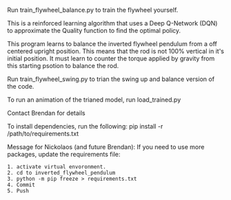 Run train_flywheel_balance.py to train the flywheel yourself.

This is a reinforced learning algorithm that uses a 
Deep Q-Network (DQN) to approximate the Quality function
to find the optimal policy.

This program learns to balance the inverted flywheel pendulum from
a off centered upright position. This means that the rod is not 100% 
vertical in it's initial position. It must learn to counter the torque
applied by gravity from this starting psotion to balance the rod.

Run train_flywheel_swing.py to trian the swing up and balance version
of the code. 

To run an animation of the trianed model, run load_trained.py


Contact Brendan for details

To install dependencies, run the following:
pip install -r /path/to/requirements.txt

Message for Nickolaos (and future Brendan):
    If you need to use more packages, update the requirements file:

    1. activate virtual envoronment. 
    2. cd to inverted_flywheel_pendulum
    3. python -m pip freeze > requirements.txt
    4. Commit
    5. Push
